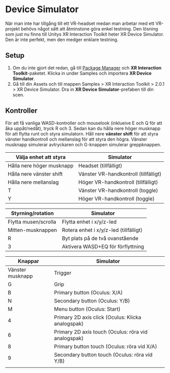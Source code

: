 # Device Simulator

När man inte har tillgång till ett VR-headset medan man arbetar med ett VR-projekt behövs något sätt att åtminstone göra enkel testning. Den lösning som just nu finns till Unitys XR Interaction Toolkit heter XR Device Simulator. Den är inte perfekt, men den medger enklare testning.

## Setup

1. Om du inte gjort det redan, gå till [Package Manager](../../andra-funktioner/package-manager.md) och **XR Interaction Toolkit**-paketet. Klicka in under Samples och importera **XR Device Simulator**.
2. Gå till din Assets och till mappen Samples > XR Interaction Toolkit > 2.0.1 > XR Device Simulator. Dra in **XR Device Simulator**-prefaben till din scen.

## Kontroller

För att få vanliga WASD-kontroller och mouselook (inklueive E och Q för att åka uppåt/nedåt), tryck R och 3. Sedan kan du hålla nere höger musknapp för att flytta runt och styra simulatorn. Håll nere **vänster shift** för att styra vänster handkontroll och mellanslag för att styra den högra. Vänster musknapp simulerar avtryckaren och G-knappen simulerar greppknappen.

| Välja enhet att styra     | Simulator                             |
| ------------------------- | ------------------------------------- |
| Hålla nere höger musknapp | Headset (tillfälligt)                 |
| Hålla nere vänster shift  | Vänster VR-handkontroll (tillfälligt) |
| Hålla nere mellanslag     | Höger VR-handkontroll (tillfälligt)   |
| T                         | Vänster VR-handkontroll (toggle)      |
| Y                         | Höger VR-handkontroll (toggle)        |

| Styrning/rotation    | Simulator                              |
| -------------------- | -------------------------------------- |
| Flytta musen/scrolla | Flytta enhet i x/y/z-led               |
| Mitten-musknappen    | Rotera enhet i x/y/z-led (tillfälligt) |
| R                    | Byt plats på de två ovanstående        |
| 3                    | Aktivera WASD+EQ för förflyttning      |

| Knappar          | Simulator                                           |
| ---------------- | --------------------------------------------------- |
| Vänster musknapp | Trigger                                             |
| G                | Grip                                                |
| B                | Primary button (Oculus: X/A)                        |
| N                | Secondary button (Oculus: Y/B)                      |
| M                | Menu button (Oculus: Start)                         |
| 4                | Primary 2D axis click (Oculus: Klicka analogspak)   |
| 6                | Primary 2D axis touch (Oculus: röra vid analogspak) |
| 8                | Primary button touch (Oculus: röra vid X/A)         |
| 9                | Secondary button touch (Oculus: röra vid Y/B)       |
|                  |                                                     |
